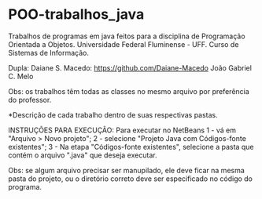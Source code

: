 # POO-trabalhos_java

Trabalhos de programas em java feitos para a disciplina de Programação Orientada a Objetos.
Universidade Federal Fluminense - UFF.
Curso de Sistemas de Informação.

Dupla: Daiane S. Macedo: https://github.com/Daiane-Macedo
João Gabriel C. Melo

Obs: os trabalhos têm todas as classes no mesmo arquivo por preferência do professor.

*Descrição de cada trabalho dentro de suas respectivas pastas.

INSTRUÇÕES PARA EXECUÇÃO:
Para executar no NetBeans
1 - vá em "Arquivo > Novo projeto";
2 - selecione "Projeto Java com Códigos-fonte existentes";
3 - Na etapa "Códigos-fonte existentes", selecione a pasta que contém o arquivo ".java" que deseja executar.

Obs: se algum arquivo precisar ser manupilado, ele deve ficar na mesma pasta do projeto, ou o diretório correto deve ser especificado no código do programa.

